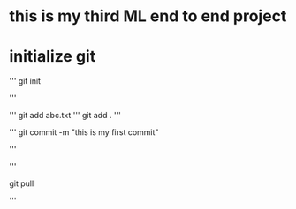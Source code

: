 # this is my third ML end to end project

# initialize git 
'''
git init

'''

'''
git add abc.txt
'''
git add .
'''

'''
git commit -m "this is my first commit"

'''

'''

git pull

'''
